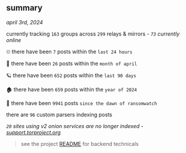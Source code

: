 
## summary
_april 3rd, 2024_

currently tracking `163` groups across `299` relays & mirrors - _`73` currently online_

⏲ there have been `7` posts within the `last 24 hours`

🦈 there have been `26` posts within the `month of april`

🪐 there have been `652` posts within the `last 90 days`

🏚 there have been `659` posts within the `year of 2024`

🦕 there have been `9941` posts `since the dawn of ransomwatch`

there are `96` custom parsers indexing posts

_`20` sites using v2 onion services are no longer indexed - [support.torproject.org](https://support.torproject.org/onionservices/v2-deprecation/)_

> see the project [README](https://github.com/joshhighet/ransomwatch#ransomwatch--) for backend technicals

